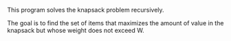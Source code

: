This program solves the knapsack problem recursively. 

The goal is to find the set of items that maximizes the amount of value in the knapsack but whose weight does not exceed W. 
